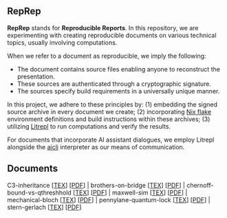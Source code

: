 RepRep
------

**RepRep** stands for **Reproducible Reports**. In this repository, we are experimenting with
creating reproducible documents on various technical topics, usually involving computations.

When we refer to a document as reproducible, we imply the following:
- The document contains source files enabling anyone to reconstruct the presentation.
- These sources are authenticated through a cryptographic signature.
- The sources specify build requirements in a universally unique manner.


In this project, we adhere to these principles by: (1) embedding the signed source archive in every
document we create; (2) incorporating [Nix flake](https://wiki.nixos.org/wiki/Flakes) environment
definitions and build instructions within these archives; (3) utilizing
[Litrepl](https://github.com/sergei-mironov/litrepl) to run computations and verify the results.

For documents that incorporate AI assistant dialogues, we employ Litrepl alongside the
[aicli](https://github.com/sergei-mironov/aicli) interpreter as our means of communication.

Documents
---------

<!--
``` sh
(cd tex;
FIRST=y
for f in $(ls -1 *tex | grep -v preamble.tex | grep -v '^_' | grep -v 'template') ; do
  NM=`basename $f .tex`
  TEX=$f
  PDF=$NM.pdf
  if test "$FIRST" = "y" ; then
    FIRST=n
  else
    echo -n " | "
  fi
  echo -n "$NM [[TEX](./tex/$TEX)] [[PDF](./tex/$PDF)]"
done
)
```
-->

<!--result-->
C3-inheritance [[TEX](./tex/C3-inheritance.tex)] [[PDF](./tex/C3-inheritance.pdf)] |
brothers-on-bridge [[TEX](./tex/brothers-on-bridge.tex)] [[PDF](./tex/brothers-on-bridge.pdf)] |
chernoff-bound-vs-qthreshhold [[TEX](./tex/chernoff-bound-vs-qthreshhold.tex)]
[[PDF](./tex/chernoff-bound-vs-qthreshhold.pdf)] | maxwell-sim [[TEX](./tex/maxwell-sim.tex)]
[[PDF](./tex/maxwell-sim.pdf)] | mechanical-bloch [[TEX](./tex/mechanical-bloch.tex)]
[[PDF](./tex/mechanical-bloch.pdf)] | pennylane-quantum-lock
[[TEX](./tex/pennylane-quantum-lock.tex)] [[PDF](./tex/pennylane-quantum-lock.pdf)] | stern-gerlach
[[TEX](./tex/stern-gerlach.tex)] [[PDF](./tex/stern-gerlach.pdf)]
<!--noresult-->
